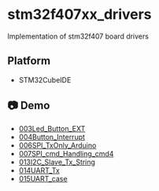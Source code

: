 # stm32f407xx_drivers

Implementation of stm32f407 board drivers

## Platform

- STM32CubeIDE

## 📷 Demo

- [003Led_Button_EXT](https://drive.google.com/file/d/11DLUJbQEtnHMTRcJgLKTahB5wR_5hLNX/view?usp=sharing)
- [004Button_Interrupt](https://drive.google.com/file/d/1MAqFuGXobyTxHzSd-BfKGibwUMVknUr2/view?usp=sharing)
- [006SPI_TxOnly_Arduino](https://drive.google.com/file/d/1nDsWmUhJQYjeczqnmFnVT44hLMRL-yAI/view?usp=sharing)
- [007SPI_cmd_Handling_cmd4](https://drive.google.com/file/d/1CIP25Wdcpj62ng_ARuU_5zW21-Yep0hK/view?usp=sharing)
- [013I2C_Slave_Tx_String](https://drive.google.com/uc?export=download&id=1olqrNanSYq6Z5XyS97dPgzZQJg1T3fAe)
- [014UART_Tx](https://drive.google.com/file/d/1Dmn4DEbW9SpZeEhmmVqcEfVjTfKXwYBC/view?usp=sharing)
- [015UART_case](https://drive.google.com/file/d/1Q-G3JWKfhJ1ehX5kk5_TY02sCtWE1I3l/view?usp=sharing)
